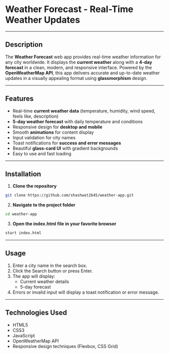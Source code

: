 # Weather Forecast - Real-Time Weather Updates

---

## Description
The **Weather Forecast** web app provides real-time weather information for any city worldwide. It displays the **current weather** along with a **4-day forecast** in a clean, modern, and responsive interface. Powered by the **OpenWeatherMap API**, this app delivers accurate and up-to-date weather updates in a visually appealing format using **glassmorphism** design.

---

## Features
- Real-time **current weather data** (temperature, humidity, wind speed, feels like, description)
- **5-day weather forecast** with daily temperature and conditions
- Responsive design for **desktop and mobile**
- Smooth **animations** for content display
- Input validation for city names
- Toast notifications for **success and error messages**
- Beautiful **glass-card UI** with gradient backgrounds
- Easy to use and fast loading

---

## Installation

1. **Clone the repository**
```bash
git clone https://github.com/shashwat2645/weather-app.git
```
2. **Navigate to the project folder**
```bash
cd weather-app
```
3. **Open the index.html file in your favorite browser**
```bash
start index.html
```

---

## Usage

1. Enter a city name in the search box.
2. Click the Search button or press Enter.
3. The app will display:
      - Current weather details
      - 5-day forecast
4. Errors or invalid input will display a toast notification or error message.

---

## Technologies Used

- HTML5
- CSS3 
- JavaScript
- OpenWeatherMap API
- Responsive design techniques (Flexbox, CSS Grid)
